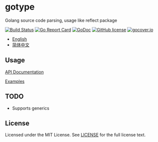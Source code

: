 # gotype

Golang source code parsing, usage like reflect package

[![Build Status](https://travis-ci.org/wzshiming/gotype.svg?branch=master)](https://travis-ci.org/wzshiming/gotype)
[![Go Report Card](https://goreportcard.com/badge/github.com/wzshiming/gotype)](https://goreportcard.com/report/github.com/wzshiming/gotype)
[![GoDoc](https://godoc.org/github.com/wzshiming/gotype?status.svg)](https://godoc.org/github.com/wzshiming/gotype)
[![GitHub license](https://img.shields.io/github/license/wzshiming/gotype.svg)](https://github.com/wzshiming/gotype/blob/master/LICENSE)
[![gocover.io](https://gocover.io/_badge/github.com/wzshiming/gotype)](https://gocover.io/github.com/wzshiming/gotype)

- [English](https://github.com/wzshiming/gotype/blob/master/README.md)
- [简体中文](https://github.com/wzshiming/gotype/blob/master/README_cn.md)

## Usage

[API Documentation](https://godoc.org/github.com/wzshiming/gotype)

[Examples](https://github.com/wzshiming/gotype/blob/master/cmd/pkgimport/main.go)

## TODO

- Supports generics

## License

Licensed under the MIT License. See [LICENSE](https://github.com/wzshiming/gotype/blob/master/LICENSE) for the full license text.
